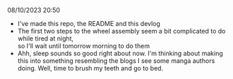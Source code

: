 08/10/2023 20:50 
- I've made this repo, the README and this devlog
- The first two steps to the wheel assembly seem a bit complicated to do while tired at night,   
  so I'll wait until tomorrow morning to do them
- Ahh, sleep sounds so good right about now. I'm thinking about making this into something resembling the blogs I see some manga authors doing. Well, time to brush my teeth and go to bed.

